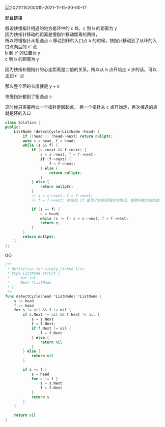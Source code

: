 ![20211115200015-2021-11-15-20-00-17](https://raw.githubusercontent.com/fengwei2002/Pictures_02/master/images/20211115200015-2021-11-15-20-00-17.png)

[题目链接](https://www.acwing.com/problem/content/86/)

假设快慢指针相遇的地方是环中的 c 处，c 到 b 的距离为 y  
因为快指针移动的距离是慢指针移动距离的两倍，    
所以将慢指针从相遇点 c 移动到环的入口点 b 的时候，快指针移动到了从环的入口点向后的 c' 点    
b 到 c' 的位置为 y     
c 到 b 的距离为 y  

因为快指和慢指针的心走距离是二倍的关系，所以从 b 点开始走 x 步的话，可以走到 c' 点   

那么整个环的长度就是 y + x   

快慢指针都到了相遇点 c  

这时候只需要再让一个指针走回起点， 另一个指针从 c 点开始走，再次相遇的点就是环的入口  

``` cpp
class Solution {
public:
    ListNode *detectCycle(ListNode *head) {
        if (!head || !head->next) return nullptr;
        auto s = head, f = head;
        while (s && f) {
            if (s->next && f->next) {
                s = s->next, f = f->next;
                if (f->next) {
                    f = f->next;
                } else {
                    return nullptr;
                }
            } else {
                return nullptr;
            }
            // s = s->next, f = f->next;
            // f = f->next; 多加的 if 是为了判断空指针的情况，使用可能为空的指针之前要进行判断

            if (s == f) {
                s = head; 
                while (s != f) s = s->next, f = f->next;
                return s;
            }
        }
        return nullptr;
    }
};
```

GO


``` go
/**
 * Definition for singly-linked list.
 * type ListNode struct {
 *     Val int
 *     Next *ListNode
 * }
 */
func detectCycle(head *ListNode) *ListNode {
    s := head
    f := head
    for s != nil && f != nil {
        if s.Next != nil && f.Next != nil {
            s = s.Next
            f = f.Next;
            if f.Next != nil {
                f = f.Next
            } else {
                return nil
            }
        } else {
            return nil
        }
        
        if s == f {
            s = head
            for s != f {
                s = s.Next
                f = f.Next
            }
            return s
        }
    }

    return nil
}
```